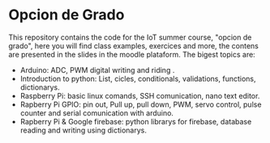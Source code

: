 # Opcion de Grado

This repository contains the code for the IoT summer course, "opcion de grado",  here you will find class examples, exercices and more,
the contens are presented in the slides in the moodle plataform. The bigest topics are:

* Arduino: ADC, PWM digital writing and riding .
* Introduction to python: List, cicles, conditionals, validations, functions, dictionarys.
* Raspberry Pi: basic linux comands, SSH comunication, nano text editor.
* Rapberry Pi GPIO: pin out, Pull up, pull down, PWM, servo control, pulse counter and serial comunication with arduino.
* Rapberry Pi & Google firebase: python librarys for firebase, database reading and writing using dictionarys.
